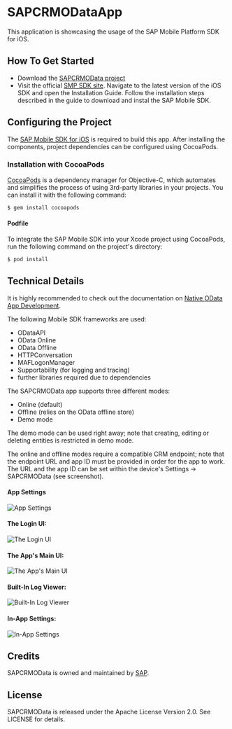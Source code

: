 SAPCRMODataApp
===========
This application is showcasing the usage of the SAP Mobile Platform SDK for iOS.

## How To Get Started
* Download the [SAPCRMOData project](https://github.com/SAP/Mobile_SDK_oData_App/archive/master.zip)
* Visit the official [SMP SDK site](http://help.sap.com/mobile-platform). Navigate to the latest version of the iOS SDK and open the Installation Guide. Follow the installation steps described in the guide to download and instal the SAP Mobile SDK.

## Configuring the Project
The [SAP Mobile SDK for iOS](http://help.sap.com/mobile-platform) is required to build this app. After installing the components, project dependencies can be configured using CocoaPods.

### Installation with CocoaPods

[CocoaPods](http://cocoapods.org) is a dependency manager for Objective-C, which automates and simplifies the process of using 3rd-party libraries  in your projects. You can install it with the following command:

```bash
$ gem install cocoapods
```

#### Podfile

To integrate the SAP Mobile SDK into your Xcode project using CocoaPods, run the following command on the project's directory:

```bash
$ pod install
```

## Technical Details

It is highly recommended to check out the documentation on [Native OData App Development](http://help.sap.com/mobile-platform).

The following Mobile SDK frameworks are used:
- ODataAPI
- OData Online
- OData Offline
- HTTPConversation
- MAFLogonManager
- Supportability (for logging and tracing)
- further libraries required due to dependencies

The SAPCRMOData app supports three different modes:
- Online (default)
- Offline (relies on the OData offline store)
- Demo mode

The demo mode can be used right away; note that creating, editing or deleting entities is restricted in demo mode.

The online and offline modes require a compatible CRM endpoint; note that the endpoint URL and app ID must be provided in order for the app to work. 
The URL and the app ID can be set within the device's Settings -> SAPCRMOData (see screenshot).

#### App Settings
![App Settings](https://github.com/SAP/Mobile_SDK_oData_App/blob/screenshots/Screenshots/settings.png)

#### The Login UI:
![The Login UI](https://github.com/SAP/Mobile_SDK_oData_App/blob/screenshots/Screenshots/login.png)

#### The App's Main UI:
![The App's Main UI](https://github.com/SAP/Mobile_SDK_oData_App/blob/screenshots/Screenshots/appointments.png)

#### Built-In Log Viewer:
![Built-In Log Viewer](https://github.com/SAP/Mobile_SDK_oData_App/blob/screenshots/Screenshots/logviewer.png)

#### In-App Settings:
![In-App Settings](https://github.com/SAP/Mobile_SDK_oData_App/blob/screenshots/Screenshots/inappsettings.png)

## Credits

SAPCRMOData is owned and maintained by [SAP](http://go.sap.com/index.html).

## License

SAPCRMOData is released under the Apache License Version 2.0. See LICENSE for details.
